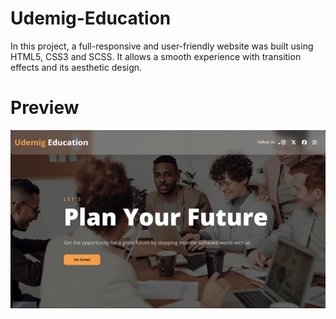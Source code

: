 # Udemig-Education

In this project, a full-responsive and user-friendly website was built using HTML5, CSS3 and SCSS. It allows a smooth experience with transition effects and its aesthetic design.

# Preview 

![](./images/preview.gif)
